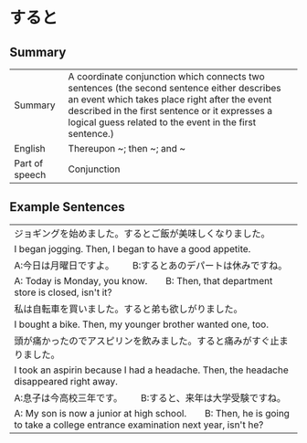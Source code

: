 # すると

## Summary

<table><tr>   <td>Summary</td>   <td>A coordinate conjunction which connects two sentences (the second sentence either describes an event which takes place right after the event described in the first sentence or it expresses a logical guess related to the event in the first sentence.)</td></tr><tr>   <td>English</td>   <td>Thereupon ~; then ~; and ~</td></tr><tr>   <td>Part of speech</td>   <td>Conjunction</td></tr></table>

## Example Sentences

<table><tr><td>ジョギングを始めました。するとご飯が美味しくなりました。</td></tr><tr><td>I began jogging. Then, I began to have a good appetite.</td></tr><tr><td>A:今日は月曜日ですよ。  B:するとあのデパートは休みですね。</td></tr><tr><td>A: Today is Monday, you know.&emsp;&emsp;B: Then, that department store is closed, isn't it?</td></tr><tr><td>私は自転車を買いました。すると弟も欲しがりました。</td></tr><tr><td>I bought a bike. Then, my younger brother wanted one, too.</td></tr><tr><td>頭が痛かったのでアスピリンを飲みました。すると痛みがすぐ止まりました。</td></tr><tr><td>I took an aspirin because I had a headache. Then, the headache disappeared right away.</td></tr><tr><td>A:息子は今高校三年です。  B:すると、来年は大学受験ですね。</td></tr><tr><td>A: My son is now a junior at high school.&emsp;&emsp;B: Then, he is going to take a college entrance examination next year, isn't he?</td></tr></table>

